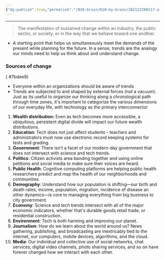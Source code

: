 ```yaml
---
{"dg-publish":true,"permalink":"/010-brain/010-my-brain/202112290117-a-trend/","created":"2021-12-29T01:17:51.000-05:00","updated":"2025-03-20T01:41:04.000-04:00"}
---
```


---

> The manifestation of sustained change within an industry, the public sector, or society, or in the way that we behave toward one another. 
- A starting point that helps us simultaneously meet the demands of the present while planning for the future. In a sense, trends are the analogy our minds need to help us think about and understand change. 
### Sources of change
{ #7bdee9}


- Everyone within an organizations should be aware of trends
- Trends are subjected to and shaped by external forces (not a vacuum). Just as its useful to organize our thinking along a chronological path through time zones, it's important to categorize the various dimensions of our everyday life, with technology as the primary interconnector
1. **Wealth distribution:** Even as tech becomes more accessible, a ubiquitous, persistent digital divide will impact our future wealth distributions.
2. **Education**: Tech does not just affect students - teachers and administrators must now use electronic record keeping systems for tests and grading. 
3. **Government**: There isn't a facet of our modern-day government that does not intersect with science and tech trends.
4. **Politics**: Citizen activists area banding together and using online petitions and social media to make sure their voices are heard.
5. **Public Health**: Cognitive computing platforms are helping public health researchers predict and map the health of our neighborhoods and communities
6. **Demography**: Understand how our population is shifting—our birth and death rates, income, population, migration, incidence of disease an other dynamics—is core to managing everything from big business to city government.
7. **Economy**: Science and tech trends intersect with all of the major economic indicators, whether that's durable goods retail trade, or residential construction.
8. **Environment**: Tech is both harming and improving our planet. 
9. **Journalism**: How do we learn about the world around us? News gathering, publishing, and broadcasting are inextricably tied to the internet, our computers, mobile devices, algorithms, and the cloud.
10. **Media**: Our individual and collective use of social networks, chat services, digital video channels, photo sharing services, and so on have forever changed how we interact with each other.